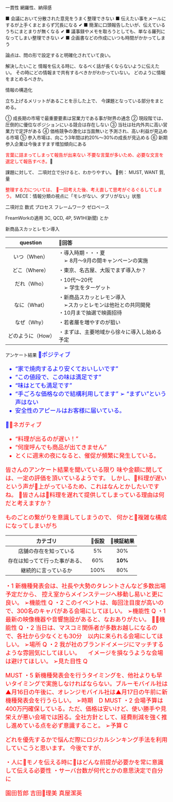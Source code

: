 



一貫性
網羅性、納得感

 ■ 会議において分散された意見をうまく整理できない
 ■ 伝えたい事をメールにするが上手くまとまらず冗長になる
 ✔ ■ 簡潔に口頭報告したいが、伝えているうちにまとまりが無くなる
 ✔ ■ 議事録やメモを取ろうとしても、単なる羅列になってしまい整理できない
 ✔ ■ 企画書などの作成にいつも時間がかかってしまう

論点は、問の形で設定すると明確化されていて良い。

解決したいこと
情報を伝える時に、なるべく話が長くならないように伝えたい。
その時にどの情報まで共有するべきかがわかっていない。
どのように情報をまとめるべきか。

情報の構造化

立ち上げるメリットがあることを示した上で、
今課題となっている部分をまとめる。


① 成長期の市場で最重要要素は営業力である事が財界の通念
② 現段階では、圧倒的に優位なポジションにいる競合は存在しない
③ 当社は社内外共に高い営業力で定評がある
④ 価格競争の激化は当面無いと予測され、高い利益が見込める市場
⑤ 参入市場は、向こう3年間は約20%～30%の成長が見込める
⑥ 新期参入企業は今後ますます増加傾向にある

<font color="red">言葉に詰まってしまって報告が出来ない</font>
<font color="red">不要な言葉が多いため、必要な文言を選定して報告すべき。</font>


課題に対して、
二項対立で分けると、わかりやすい。
例：
MUST, WANT
質, 量

<font color="red">整理する力については、
一回考えた後、考え直して思考がぐるぐるしてしまう。</font>
MECE：情報分類の視点に「モレがない、ダブリがない」状態

二項対立
数式
プロセス
フレームワーク
ゼロベース



FreamWorkの適用
3C, QCD, 4P, 5W1H(新聞) とか

新商品スカッとレモン導入




|question|回答|
|:--:|:--|
|いつ（When）|・導入時期・・・夏<br>　➢ 8月～9月の間キャンペーンの実施|
|どこ（Where）|・東京、名古屋、大阪でまず導入か？|
|だれ（Who）|・10代～20代<br>　➢ 学生をターゲット
|なに（What）|・新商品スカッとレモン導入<br>　➢スカッとレモンは他社との共同開発<br>・10月まで抽選で映画招待
|なぜ（Why）|・若者層を増やすのが狙い
|どのように（How）|・まずは、主要地域から徐々に導入し始める予定




アンケート結果
<font color="Blue" size=4>ポジティブ
- “家で焼肉するより安くておいしいです”
- “この値段で、この味は満足です”
- “味はとても満足です”
- “手ごろな価格なので結構利用してます”
➢ “まずい”という声はない
- 安全性のアピールはお客様に届いている。

<font color="Red" size=4>ネガティブ
- “料理が出るのが遅い！”
- “何度呼んでも商品が出てきません”
- とくに週末の夜になると、催促が頻繁に発生している。

皆さんのアンケート結果を聞いている限り
味や金額に関しては、一定の評価を頂いているようです。
しかし、料理が遅いという声が上がっているため、これはなんとかしたいですね。
皆さんは料理を遅れて提供してしまっている理由は何だと考えますか？

<font color="Red">ものごとの繋がりを意識してしまうので、
何かと複雑な構成になってしまいがち</font>




|カテゴリ|仮設|検証結果|
|:--:|:--:|:--:|
|店舗の存在を知っている|5%|30%|
|存在は知ってて行った事がある、|60%|<b>10%|
|継続的に言っているか|100%|80%|






・1 新機種発表会は、社長や大勢のタレントさんなど多数出場予定だから、
控え室からメインステージへ移動し易いと更に良い。
➢機能性 Q
・2 このイベントは、毎回注目度が高いので、300名のキャパがある会場にしてほしい。
➢機能性 Q
・1 最新の映像機器や音響施設があると、なおありがたい。
➢機能性 Q
・2 当日は、マスコミ関係者が多数お越しになるので、各社から少なくとも30分　以内に来られる会場にしてほしい。
➢場所 Q
・2 我が社のブランドイメージにマッチするような雰囲気にしてほしい。
　イメージを損なうような会場は避けてほしい。
➢見た目性 Q


MUST
・5 新機種発表会を行うタイミングを、他社よりも早いタイミングで実施しなければならない。ブルーモバイル社は▲月16日の午後に、オレンジモバイル社は▲月17日の午前に新機種発表会を行うらしい。
➢時期　D
MUST
・2 会場予算は400万円確保している。ただ、価格は安いけど、使い勝手や見栄えが悪い会場では困る。全社方針として、経費削減を強く推し進めている点を必ず意識すること。
➢予算 C



どれを優先するかで悩んだ際にロジカルシンキング手法を利用していこうと思います。
今後ですが、

・人にモノを伝える時にはどんな前提が必要かを常に意識して伝える必要性
・サーバ台数が何代とかの意思決定で自分に


園田哲郎
吉田理美
真屋潔英


